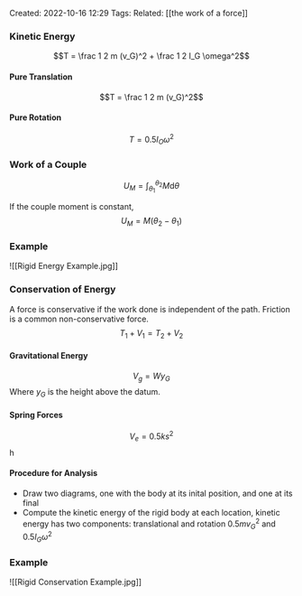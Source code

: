 Created: 2022-10-16 12:29
Tags: 
Related: [[the work of a force]]

### Kinetic Energy
$$T = \frac 1 2 m (v_G)^2 + \frac 1 2 I_G \omega^2$$

#### Pure Translation
$$T = \frac 1 2 m (v_G)^2$$

#### Pure Rotation
$$T = 0.5 I_O \omega^2$$

### Work of a Couple
$$U_M = \int_{\theta_1}^{\theta_2} M \mathrm d \theta$$

If the couple moment is constant,
$$U_M = M(\theta_2 - \theta_1)$$

### Example
![[Rigid Energy Example.jpg]]

### Conservation of Energy
A force is conservative if the work done is independent of the path. Friction is a common non-conservative force.
$$T_1 + V_1 = T_2 + V_2$$

#### Gravitational Energy
$$V_g = Wy_G$$
Where $y_G$ is the height above the datum.

#### Spring Forces
$$V_e = 0.5 k s^2$$h

#### Procedure for Analysis
- Draw two diagrams, one with the body at its inital position, and one at its final
- Compute the kinetic energy of the rigid body at each location, kinetic energy has two components: translational and rotation $0.5 m v_G^2$ and $0.5 I_G \omega^2$

### Example
![[Rigid Conservation Example.jpg]]